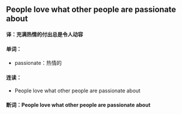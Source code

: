 ## People love what other people are passionate about

#### 译：充满热情的付出总是令人动容

#### 单词：

- passionate：热情的

#### 连读：

- People love what other people are passionate about

#### 断词：People love what other people are passionate about
